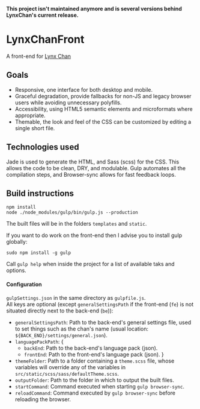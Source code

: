 **This project isn't maintained anymore and is several versions behind LynxChan's current release.**

# LynxChanFront
A front-end for [Lynx Chan](https://gitlab.com/mrseth/LynxChan)

## Goals

* Responsive, one interface for both desktop and mobile.
* Graceful degradation, provide fallbacks for non-JS and legacy browser users while avoiding unnecessary polyfills.
* Accessibility, using HTML5 semantic elements and microformats where appropriate.
* Themable, the look and feel of the CSS can be customized by editing a single short file.

## Technologies used

Jade is used to generate the HTML, and Sass (scss) for the CSS. This allows the code to be clean, DRY, and modulable.
Gulp automates all the compilation steps, and Browser-sync allows for fast feedback loops.

## Build instructions

```
npm install
node ./node_modules/gulp/bin/gulp.js --production
```
The built files will be in the folders `templates` and `static`.


If you want to do work on the front-end then I advise you to install gulp globally:
```
sudo npm install -g gulp
```
Call `gulp help` when inside the project for a list of available taks and options.

#### Configuration
`gulpSettings.json` in the same directory as `gulpfile.js`.  
All keys are optional (except `generalSettingsPath` if the front-end (`fe`) is not situated directly next to the back-end (`be`)):  

* `generalSettingsPath`: Path to the back-end's general settings file, used to set things such as the chan's name (usual location: `${BACK_END}/settings/general.json`).
* `languagePackPath`: {
  *   `backEnd`: Path to the back-end's language pack (json).
  *   `frontEnd`: Path to the front-end's language pack (json).
  }
* `themeFolder`: Path to a folder containing a `theme.scss` file, whose variables will override any of the variables in `src/static/scss/sass/defaultTheme.scss`.
* `outputFolder`: Path to the folder in which to output the built files.
* `startCommand`: Command executed when starting `gulp browser-sync`.
* `reloadCommand`: Command executed by `gulp browser-sync` before reloading the browser.
